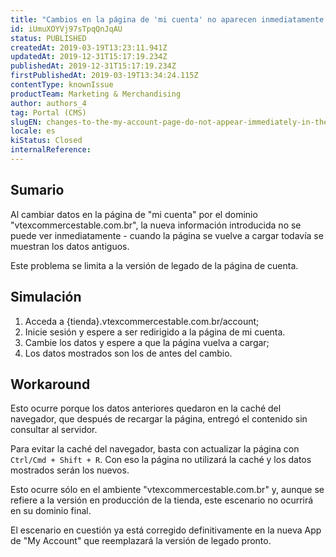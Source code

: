 ```yaml
---
title: "Cambios en la página de 'mi cuenta' no aparecen inmediatamente en el dominio 'vtexcommercestable.com.br'"
id: iUmuXOYVj97sTpqQnJqAU
status: PUBLISHED
createdAt: 2019-03-19T13:23:11.941Z
updatedAt: 2019-12-31T15:17:19.234Z
publishedAt: 2019-12-31T15:17:19.234Z
firstPublishedAt: 2019-03-19T13:34:24.115Z
contentType: knownIssue
productTeam: Marketing & Merchandising
author: authors_4
tag: Portal (CMS)
slugEN: changes-to-the-my-account-page-do-not-appear-immediately-in-the-domain
locale: es
kiStatus: Closed
internalReference: 
---
```


## Sumario

Al cambiar datos en la página de "mi cuenta" por el dominio "vtexcommercestable.com.br", la nueva información introducida no se puede ver inmediatamente - cuando la página se vuelve a cargar todavía se muestran los datos antiguos.

Este problema se limita a la versión de legado de la página de cuenta.

## Simulación

1. Acceda a {tienda}.vtexcommercestable.com.br/account;
2. Inicie sesión y espere a ser redirigido a la página de mi cuenta.
3. Cambie los datos y espere a que la página vuelva a cargar;
4. Los datos mostrados son los de antes del cambio.

## Workaround

Esto ocurre porque los datos anteriores quedaron en la caché del navegador, que después de recargar la página, entregó el contenido sin consultar al servidor.

Para evitar la caché del navegador, basta con actualizar la página con `Ctrl/Cmd + Shift + R`. Con eso la página no utilizará la caché y los datos mostrados serán los nuevos.

Esto ocurre sólo en el ambiente "vtexcommercestable.com.br" y, aunque se refiere a la versión en producción de la tienda, este escenario no ocurrirá en su dominio final.

El escenario en cuestión ya está corregido definitivamente en la nueva App de "My Account" que reemplazará la versión de legado pronto.

